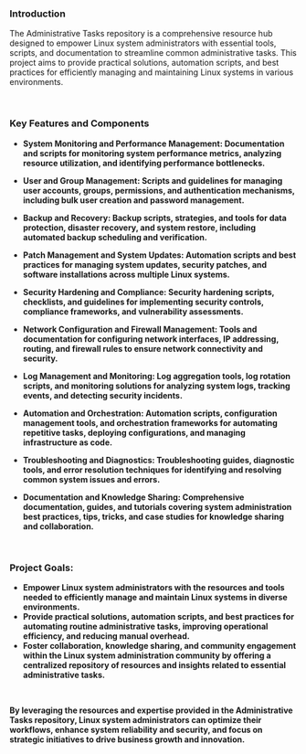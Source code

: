 ### Introduction

The Administrative Tasks repository is a comprehensive resource hub designed to empower Linux system administrators with essential tools, scripts, and documentation to streamline common administrative tasks. This project aims to provide practical solutions, automation scripts, and best practices for efficiently managing and maintaining Linux systems in various environments.

<br>

### Key Features and Components

- <b>System Monitoring and Performance Management: Documentation and scripts for monitoring system performance metrics, analyzing resource utilization, and identifying performance bottlenecks.

- <b>User and Group Management: Scripts and guidelines for managing user accounts, groups, permissions, and authentication mechanisms, including bulk user creation and password management.

- <b>Backup and Recovery: Backup scripts, strategies, and tools for data protection, disaster recovery, and system restore, including automated backup scheduling and verification.

- <b>Patch Management and System Updates: Automation scripts and best practices for managing system updates, security patches, and software installations across multiple Linux systems.

- <b>Security Hardening and Compliance: Security hardening scripts, checklists, and guidelines for implementing security controls, compliance frameworks, and vulnerability assessments.

- <b>Network Configuration and Firewall Management: Tools and documentation for configuring network interfaces, IP addressing, routing, and firewall rules to ensure network connectivity and security.

- <b>Log Management and Monitoring: Log aggregation tools, log rotation scripts, and monitoring solutions for analyzing system logs, tracking events, and detecting security incidents.

- <b>Automation and Orchestration: Automation scripts, configuration management tools, and orchestration frameworks for automating repetitive tasks, deploying configurations, and managing infrastructure as code.

- <b>Troubleshooting and Diagnostics: Troubleshooting guides, diagnostic tools, and error resolution techniques for identifying and resolving common system issues and errors.

- <b>Documentation and Knowledge Sharing: Comprehensive documentation, guides, and tutorials covering system administration best practices, tips, tricks, and case studies for knowledge sharing and collaboration.

<br>

### Project Goals:

- Empower Linux system administrators with the resources and tools needed to efficiently manage and maintain Linux systems in diverse environments.
- Provide practical solutions, automation scripts, and best practices for automating routine administrative tasks, improving operational efficiency, and reducing manual overhead.
- Foster collaboration, knowledge sharing, and community engagement within the Linux system administration community by offering a centralized repository of resources and insights related to essential administrative tasks.

<br>

By leveraging the resources and expertise provided in the Administrative Tasks repository, Linux system administrators can optimize their workflows, enhance system reliability and security, and focus on strategic initiatives to drive business growth and innovation.
